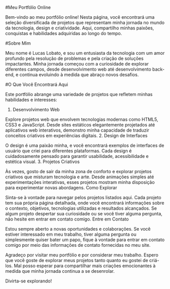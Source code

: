 #Meu Portfólio Online

Bem-vindo ao meu portfólio online! Nesta página, você encontrará uma seleção diversificada de projetos que representam minha jornada no mundo da tecnologia, design e criatividade. Aqui, compartilho minhas paixões, conquistas e habilidades adquiridas ao longo do tempo.

#Sobre Mim

Meu nome é Lucas Lobato, e sou um entusiasta da tecnologia com um amor profundo pela resolução de problemas e pela criação de soluções impactantes. Minha jornada começou com a curiosidade de explorar diferentes campos, desde desenvolvimento web até desenvolvimento back-end, e continua evoluindo à medida que abraço novos desafios.

#O Que Você Encontrará Aqui

Este portfólio abrange uma variedade de projetos que refletem minhas habilidades e interesses:
1. Desenvolvimento Web

Explore projetos web que envolvem tecnologias modernas como HTML5, CSS3 e JavaScript. Desde sites estáticos elegantemente projetados até aplicativos web interativos, demonstro minha capacidade de traduzir conceitos criativos em experiências digitais.
2. Design de Interfaces

O design é uma paixão minha, e você encontrará exemplos de interfaces de usuário que criei para diferentes plataformas. Cada design é cuidadosamente pensado para garantir usabilidade, acessibilidade e estética visual.
3. Projetos Criativos

Às vezes, gosto de sair da minha zona de conforto e explorar projetos criativos que misturam tecnologia e arte. Desde animações simples até experimentações interativas, esses projetos mostram minha disposição para experimentar novas abordagens.
Como Explorar

Sinta-se à vontade para navegar pelos projetos listados aqui. Cada projeto tem sua própria página detalhada, onde você encontrará informações sobre o contexto, objetivos, tecnologias utilizadas e resultados alcançados. Se algum projeto despertar sua curiosidade ou se você tiver alguma pergunta, não hesite em entrar em contato comigo.
Entre em Contato

Estou sempre aberto a novas oportunidades e colaborações. Se você estiver interessado em meu trabalho, tiver alguma pergunta ou simplesmente quiser bater um papo, fique à vontade para entrar em contato comigo por meio das informações de contato fornecidas no meu site.

Agradeço por visitar meu portfólio e por considerar meu trabalho. Espero que você goste de explorar meus projetos tanto quanto eu gostei de criá-los. Mal posso esperar para compartilhar mais criações emocionantes à medida que minha jornada continua a se desenrolar.

Divirta-se explorando!


